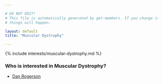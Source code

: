 ```yaml
---

# DO NOT EDIT!
# This file is automatically generated by get-members. If you change it, bad
# things will happen.

layout: default
title: "Muscular Dystrophy"

---
```


{% include interests/muscular-dystrophy.md %}

### Who is interested in Muscular Dystrophy?


* [Dan Rogerson](/members/dan-rogerson.html)
